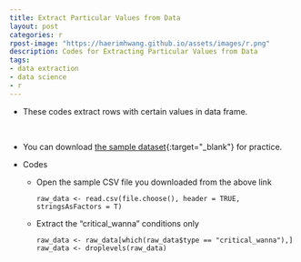 ```yaml
---
title: Extract Particular Values from Data
layout: post
categories: r
rpost-image: "https://haerimhwang.github.io/assets/images/r.png"
description: Codes for Extracting Particular Values from Data
tags:
- data extraction
- data science 
- r
---
```


* These codes extract rows with certain values in data frame.  
<br>

* You can download [the sample dataset](https://haerimhwang.github.io/assets/data/CSV_judgment_data.csv){:target="_blank"} for practice.  
        
* Codes
    
    * Open the sample CSV file you downloaded from the above link
        
          raw_data <- read.csv(file.choose(), header = TRUE, stringsAsFactors = T)
             
        
    * Extract the “critical\_wanna” conditions only
        
          raw_data <- raw_data[which(raw_data$type == "critical_wanna"),]
          raw_data <- droplevels(raw_data) 
            
